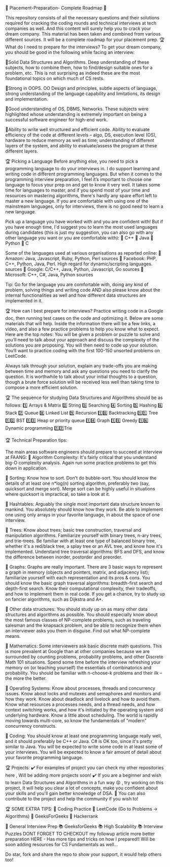 🎁 Placement-Preparation- Complete Roadmap 🎁

This repository consists of all the necessary questions and their solutions required for cracking the coding rounds and technical interviews at tech companies as well. And this content will surely help you to crack your dream company. This material has been taken and combined from various different sources. It will be a complete roadmap for your placement prep.
🏆 What do I need to prepare for the interviews?
To get your dream company, you should be good in the following while facing an interview:

📘Solid Data Structures and Algorithms. Deep understanding of these subjects, how to combine them, how to find/design suitable ones for a problem, etc. This is not surprising as indeed these are the most foundational topics on which much of CS rests.

📘Strong in OOPS. OO Design and principles, subtle aspects of language, strong understanding of the language capability and limitations, its design and implementation.

📘Good understanding of OS, DBMS, Networks. These subjects were highlighted whose understanding is extremely important on being a successful software engineer for high-end work.

📘Ability to write well structured and efficient code. Ability to evaluate efficiency of the code at different levels – algo, DS, execution level (OS), hardware to reduce memory as well as time; understanding of different layers of the system, and ability to evaluate/assess the program at these different layers.



🏆 Picking a Language
Before anything else, you need to pick a programming language to do your interviews in. I do support learning and writing code in different programming languages. But when it comes to the programming interview preparation, I feel it’s important to choose one language to focus your prep on and get to know it very well. It takes some time for languages to master, and if you spend most of your time and resources on mastering algorithms, there's hardly any spare effort left to master a new language. If you are comfortable with using one of the mainstream languages, only for interviews, there is no good need to learn a new language.


Pick up a language you have worked with and you are confident with!
But if you have enough time, I'd suggest you to learn the most used languages during candidates
(this is just my suggestion, you can also go with any other language you want or you are comfortable with):
📕 C++
📕 Java
📕 Python
📕 C


Some of the languages used at various organisations as reported online:
📙 Amazon: Java, Javascript, Ruby, Python, Perl sources
📙 Facebook: PHP, C++, Python, Java, Perl. High regard for dynamic/scripting languages. sources
📙 Google: C/C++, Java, Python, Javascript, Go sources
📙 Microsoft: C++, C#, Java, Python sources

Tip: Go for the language you are comfortable with, doing any kind of problem, solving things and writing code AND also please know about the internal functionalities as well and how different data structures are implemented in it.



🏆 How can I best prepare for interviews?
Practice writing code in a Google doc, then running test cases on the code and optimizing it. Below are some materials that will help. Inside the information there will be a few links, a video, and also a few practice problems to help you know what to expect. Here are the top notes: You will be given a problem or puzzle to solve and you’ll need to talk about your approach and discuss the complexity of the solutions you are proposing. You will then need to code up your solution. You‘ll want to practice coding with the first 100-150 unsorted problems on LeetCode.

Always talk through your solution, explain any trade-offs you are making between time and memory and ask any questions you need to clarify the question. It is worthwhile to talk about your initial thoughts to a question, though a brute force solution will be received less well than taking time to compose a more efficient solution.



🏆 The sequence for studying Data Structures and Algorithms should be as follows:
1️⃣ Arrays & Matrix
2️⃣ String
3️⃣ Searching
4️⃣ Sorting
5️⃣ Hashing
6️⃣ Stack
7️⃣ Queue
8️⃣ Linked List
9️⃣ Recursion
1️⃣0️⃣ Backtracking
1️⃣1️⃣ Tree
1️⃣2️⃣ BST
1️⃣3️⃣ Heap or priority queue
1️⃣4️⃣ Graph
1️⃣5️⃣ Greedy
1️⃣6️⃣ Dynamic programming
1️⃣7️⃣Trie



🏆 Technical Preparation tips:

The main areas software engineers should prepare to succeed at interview at FAANG:
📗 Algorithm Complexity: It's fairly critical that you understand big-O complexity analysis. Again run some practice problems to get this down in application.


📗 Sorting: Know how to sort. Don't do bubble-sort. You should know the details of at least one n*log(n) sorting algorithm, preferably two (say, quicksort and merge sort). Merge sort can be highly useful in situations where quicksort is impractical, so take a look at it.


📗 Hashtables: Arguably the single most important data structure known to mankind. You absolutely should know how they work. Be able to implement one using only arrays in your favorite language, in about the space of one interview.


📗 Trees: Know about trees; basic tree construction, traversal and manipulation algorithms. Familiarize yourself with binary trees, n-ary trees, and trie-trees. Be familiar with at least one type of balanced binary tree, whether it's a red/black tree, a splay tree or an AVL tree, and know how it's implemented.
Understand tree traversal algorithms: BFS and DFS, and know the difference between inorder, postorder and preorder.


📗 Graphs: Graphs are really important. There are 3 basic ways to represent a graph in memory (objects and pointers, matrix, and adjacency list); familiarize yourself with each representation and its pros & cons. You should know the basic graph traversal algorithms: breadth-first search and depth-first search. Know their computational complexity, their tradeoffs, and how to implement them in real code. If you get a chance, try to study up on fancier algorithms, such as Dijkstra and A*.

📗 Other data structures: You should study up on as many other data structures and algorithms as possible. You should especially know about the most famous classes of NP-complete problems, such as traveling salesman and the knapsack problem, and be able to recognize them when an interviewer asks you them in disguise. Find out what NP-complete means.

📗 Mathematics: Some interviewers ask basic discrete math questions. This is more prevalent at Google than at other companies because we are surrounded by counting problems, probability problems, and other Discrete Math 101 situations. Spend some time before the interview refreshing your memory on (or teaching yourself) the essentials of combinatorics and probability. You should be familiar with n-choose-k problems and their ilk – the more the better.

📗 Operating Systems: Know about processes, threads and concurrency issues. Know about locks and mutexes and semaphores and monitors and how they work. Know about deadlock and livelock and how to avoid them. Know what resources a processes needs, and a thread needs, and how context switching works, and how it's initiated by the operating system and underlying hardware. Know a little about scheduling. The world is rapidly moving towards multi-core, so know the fundamentals of "modern" concurrency constructs.

📗 Coding: You should know at least one programming language really well, and it should preferably be C++ or Java. C# is OK too, since it's pretty similar to Java. You will be expected to write some code in at least some of your interviews. You will be expected to know a fair amount of detail about your favorite programming language.



🏆 Projects:
✔️ For examples of project you can check my other repositories here , Will be adding more projects soon!
✔️ If you are a beginner and wish to learn Data Structures and Algorithms in a fun way 😝 , try working on this project, It will help you clear a lot of concepts, make you confident about your skills and you'll gain better knowledge of DSA.
🦄 You can also contribute to the project and help the community if you wish to!



🏆 SOME EXTRA TIPS:
🔰 Coding Practice
📒 LeetCode (Go to Problems -> Algorithms)
📒 GeeksForGeeks
📒 Hackerrank

🔰 General Interview Prep
📚 GeeksforGeeks
📚 High Scalability
📚 Interview Puzzles DONT FORGET TO CHECKOUT my followup article more better preparation HERE - Has more tips and tricks on how I prepared!! Will be soon adding resources for CS Fundamentals as well...

Do star, fork and share the repo to show your support, it would help others too!

